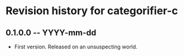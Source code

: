 # Revision history for categorifier-c

## 0.1.0.0 -- YYYY-mm-dd

* First version. Released on an unsuspecting world.
